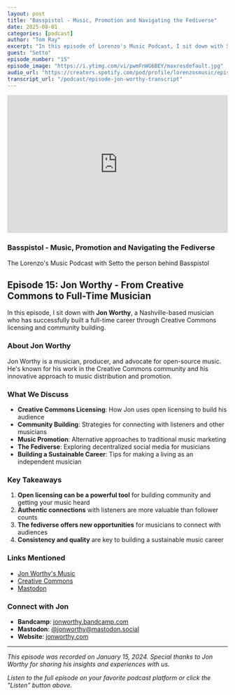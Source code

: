 ```yaml
---
layout: post
title: "Basspistol - Music, Promotion and Navigating the Fediverse"
date: 2025-08-01
categories: [podcast]
author: "Tom Ray"
excerpt: "In this episode of Lorenzo's Music Podcast, I sit down with Setto, a multifaceted musician and entrepreneur who runs the innovative platform Basspistol."
guest: "Setto"
episode_number: "15"
episode_image: "https://i.ytimg.com/vi/pwmFnWG6BEY/maxresdefault.jpg"
audio_url: "https://creators.spotify.com/pod/profile/lorenzosmusic/episodes/Basspistol---Music--Promotion-and-Navigating-The-Fediverse-e369vbj/a-ac33esb"
transcript_url: "/podcast/episode-jon-worthy-transcript"
---
```

<div class="video-card">
    <div class="video-embed">
        <iframe
            width="100%"
            height="315"
            src="https://www.youtube.com/embed/pwmFnWG6BEY"
            title="Basspistol - Music, Promotion and Navigating the Fediverse"
            frameborder="0"
            allow="accelerometer; autoplay; clipboard-write; encrypted-media; gyroscope; picture-in-picture"
            allowfullscreen>
        </iframe>
    </div>
    <div class="video-info">
        <h3>Basspistol - Music, Promotion and Navigating the Fediverse</h3>
        <p>The Lorenzo's Music Podcast with Setto the person behind Basspistol</p>
    </div>
</div>

## Episode 15: Jon Worthy - From Creative Commons to Full-Time Musician

In this episode, I sit down with **Jon Worthy**, a Nashville-based musician who has successfully built a full-time career through Creative Commons licensing and community building.

### About Jon Worthy

Jon Worthy is a musician, producer, and advocate for open-source music. He's known for his work in the Creative Commons community and his innovative approach to music distribution and promotion.

### What We Discuss

- **Creative Commons Licensing**: How Jon uses open licensing to build his audience
- **Community Building**: Strategies for connecting with listeners and other musicians
- **Music Promotion**: Alternative approaches to traditional music marketing
- **The Fediverse**: Exploring decentralized social media for musicians
- **Building a Sustainable Career**: Tips for making a living as an independent musician

### Key Takeaways

1. **Open licensing can be a powerful tool** for building community and getting your music heard
2. **Authentic connections** with listeners are more valuable than follower counts
3. **The fediverse offers new opportunities** for musicians to connect with audiences
4. **Consistency and quality** are key to building a sustainable music career

### Links Mentioned

- [Jon Worthy's Music](https://jonworthy.bandcamp.com)
- [Creative Commons](https://creativecommons.org)
- [Mastodon](https://joinmastodon.org)

### Connect with Jon

- **Bandcamp**: [jonworthy.bandcamp.com](https://jonworthy.bandcamp.com)
- **Mastodon**: [@jonworthy@mastodon.social](https://mastodon.social/@jonworthy)
- **Website**: [jonworthy.com](https://jonworthy.com)

---

*This episode was recorded on January 15, 2024. Special thanks to Jon Worthy for sharing his insights and experiences with us.*

*Listen to the full episode on your favorite podcast platform or click the "Listen" button above.*
